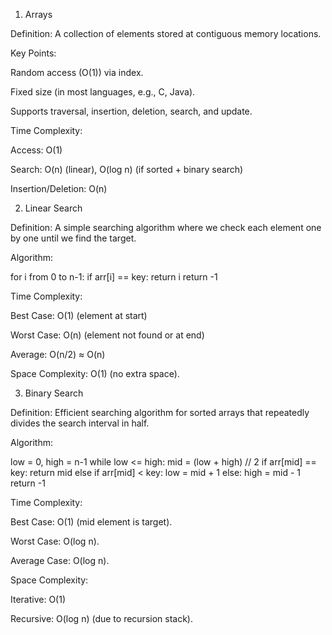 1. Arrays

Definition:
A collection of elements stored at contiguous memory locations.

Key Points:

Random access (O(1)) via index.

Fixed size (in most languages, e.g., C, Java).

Supports traversal, insertion, deletion, search, and update.

Time Complexity:

Access: O(1)

Search: O(n) (linear), O(log n) (if sorted + binary search)

Insertion/Deletion: O(n)

2. Linear Search

Definition:
A simple searching algorithm where we check each element one by one until we find the target.

Algorithm:

for i from 0 to n-1:
    if arr[i] == key:
        return i
return -1


Time Complexity:

Best Case: O(1) (element at start)

Worst Case: O(n) (element not found or at end)

Average: O(n/2) ≈ O(n)

Space Complexity: O(1) (no extra space).

3. Binary Search

Definition:
Efficient searching algorithm for sorted arrays that repeatedly divides the search interval in half.

Algorithm:

low = 0, high = n-1
while low <= high:
    mid = (low + high) // 2
    if arr[mid] == key:
        return mid
    else if arr[mid] < key:
        low = mid + 1
    else:
        high = mid - 1
return -1


Time Complexity:

Best Case: O(1) (mid element is target).

Worst Case: O(log n).

Average Case: O(log n).

Space Complexity:

Iterative: O(1)

Recursive: O(log n) (due to recursion stack).